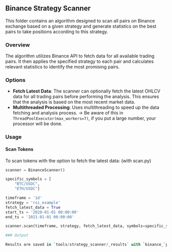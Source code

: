 ## Binance Strategy Scanner

This folder contains an algorithm designed to scan all pairs on Binance exchange based on a given strategy and generate statistics on the best pairs to take positions according to this strategy.

### Overview

The algorithm utilizes Binance API to fetch data for all available trading pairs. It then applies the specified strategy to each pair and calculates relevant statistics to identify the most promising pairs.

### Options

- **Fetch Latest Data**: The scanner can optionally fetch the latest OHLCV data for all trading pairs before performing the analysis. This ensures that the analysis is based on the most recent market data.
- **Multithreaded Processing**: Uses multithreading to speed up the data fetching and analysis process. -> Be aware of this in `ThreadPoolExecutor(max_workers=7)`, if you put a large number, your processor will be done.

### Usage

#### Scan Tokens

To scan tokens with the option to fetch the latest data: (with scan.py)

```python
scanner = BinanceScanner()

specific_symbols = [
    "BTC/USDC",
    "ETH/USDC"]

timeframe = '1d'
strategy = 'rsi_example'
fetch_latest_data = True
start_ts = '2020-01-01 00:00:00'
end_ts = '2021-01-01 00:00:00'

scanner.scan(timeframe, strategy, fetch_latest_data, symbols=specific_symbols, start_ts=start_ts, end_ts=end_ts)

### Output

Results are saved in `tools/strategy_scanner/_results` with `binance_`prefix.
